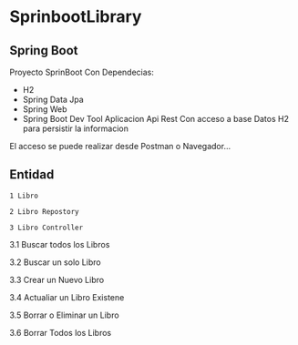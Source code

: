 # SprinbootLibrary
## Spring Boot 
Proyecto SprinBoot Con Dependecias:

*  H2
*  Spring Data Jpa
*  Spring Web
*  Spring Boot Dev Tool
Aplicacion Api Rest Con acceso a base Datos H2 para persistir la informacion


El acceso se puede realizar desde Postman o Navegador...

## Entidad

    1 Libro

    2 Libro Repostory

    3 Libro Controller

3.1  Buscar todos los Libros

3.2 Buscar un solo Libro

3.3 Crear un Nuevo Libro

3.4 Actualiar un Libro Existene

3.5 Borrar o Eliminar un Libro

3.6 Borrar Todos los Libros
